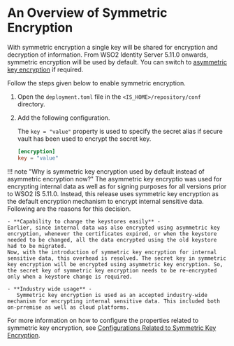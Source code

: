 # An Overview of Symmetric Encryption

With symmetric encryption a single key will be shared for encryption and decryption of information. From WSO2 Identity Server 5.11.0 onwards, symmetric encryption will be used by default. You can switch to [asymmetric key encryption](../../administer/using-asymmetric-encryption) if required.

Follow the steps given below to enable symmetric encryption. 

1.  Open the `deployment.toml` file in the `<IS_HOME>/repository/conf` directory.
2.  Add the following configuration.

    The `key = "value"` property is used to specify the secret alias if secure vault has been used to encrypt the secret key.

    ``` toml
    [encryption]
    key = "value"
    ```
    
!!! note "Why is symmetric key encryption used by default instead of asymmetric encryption now?"
    The asymmetric key encryptio was used for encrypting internal data as well as for signing purposes for all versions prior to WSO2 IS 5.11.0.
    Instead, this release uses symmetric key encryption as the default encryption mechanism to encrypt internal sensitive data. Following are the reasons for this decision.
    
    - **Capability to change the keystores easily** - 
    Earlier, since internal data was also encrypted using asymmetric key encryption, whenever the certificates expired, or when the keystore needed to be changed, all the data encrypted using the old keystore had to be migrated.
    Now, with the introduction of symmetric key encryption for internal sensitive data, this overhead is resolved. The secret key in symmetric key encryption will be encrypted using asymmetric key encryption. So, the secret key of symmetric key encryption needs to be re-encrypted only when a keystore change is required.
    
    - **Industry wide usage** - 
       Symmetric key encryption is used as an accepted industry-wide mechanism for encrypting internal sensitive data. This included both on-prremise as well as cloud platforms. 


For more information on how to configure the properties related to symmetric key encryption, see [Configurations Related to Symmetric Key Encryption](../../administer/using-symmetric-encryotion).